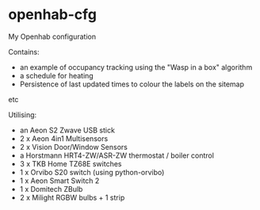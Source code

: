 openhab-cfg
===========

My Openhab configuration

Contains:

* an example of occupancy tracking using the "Wasp in a box" algorithm
* a schedule for heating
* Persistence of last updated times to colour the labels on the sitemap

etc

Utilising:
* an Aeon S2 Zwave USB stick
* 2 x Aeon 4in1 Multisensors
* 2 x Vision Door/Window Sensors
* a Horstmann HRT4-ZW/ASR-ZW thermostat / boiler control
* 3 x TKB Home TZ68E switches
* 1 x Orvibo S20 switch (using python-orvibo)
* 1 x Aeon Smart Switch 2
* 1 x Domitech ZBulb
* 2 x Milight RGBW bulbs + 1 strip


